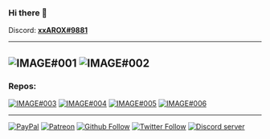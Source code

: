 ### Hi there 👋

Discord: <b>[xxAROX#9881](https://discord.bio/p/xxAROX)</b>

---
![IMAGE#001](https://github-readme-stats.vercel.app/api/top-langs/?username=xxAROX&hide=shell&bg_color=30,e96443,904e95&title_color=fff&text_color=fff)
![IMAGE#002](https://github-readme-stats.vercel.app/api?username=xxAROX&hide=prs&count_private=true&show_icons=true&bg_color=30,e96443,904e95&title_color=fff&text_color=fff)
---
### Repos:
[![IMAGE#003](https://github-readme-stats.vercel.app/api/pin/?username=xxAROX&show_owner=true&repo=SkinStealer&bg_color=30,e96443,904e95&title_color=fff&text_color=fff)](https://github.com/xxAROX/SkinStealer)
[![IMAGE#004](https://github-readme-stats.vercel.app/api/pin/?username=xxAROX&show_owner=true&repo=BetterParticles&bg_color=30,e96443,904e95&title_color=fff&text_color=fff)](https://github.com/xxAROX/BetterParticles)
[![IMAGE#005](https://github-readme-stats.vercel.app/api/pin/?username=xxAROX&show_owner=true&repo=BetterEmotes&bg_color=30,e96443,904e95&title_color=fff&text_color=fff)](https://github.com/xxAROX/BetterEmotes)
[![IMAGE#006](https://github-readme-stats.vercel.app/api/pin/?username=xxAROX&show_owner=true&repo=FishingRod&bg_color=30,e96443,904e95&title_color=fff&text_color=fff)](https://github.com/xxAROX/FishingRod)



___
[![PayPal](https://img.shields.io/badge/Paypal-Donate!-%2300457C.svg?logo=paypal&style=flat-square)](https://paypal.me/xxarox)
[![Patreon](https://img.shields.io/endpoint.svg?url=https%3A%2F%2Fshieldsio-patreon.herokuapp.com%2Farox_xx&style=flat-square)](https://www.patreon.com/arox_xx)
[![Github Follow](https://img.shields.io/github/followers/xxarox?label=Follow&style=social)](https://github.com/xxarox)
[![Twitter Follow](https://img.shields.io/twitter/follow/arox_xx?label=Follow&style=social)](https://twitter.com/arox_xx)
<a href="https://stimomc.de/discord"><img src="https://discordapp.com/api/guilds/664707991974576137/embed.png" alt="Discord server"/></a>

<!--
**xxAROX/xxAROX** is a ✨ _special_ ✨ repository because its `README.md` (this file) appears on your GitHub profile.

Here are some ideas to get you started:

- 🔭 I’m currently working on ...
- 🌱 I’m currently learning ...
- 👯 I’m looking to collaborate on ...
- 🤔 I’m looking for help with ...
- 💬 Ask me about ...
- 📫 How to reach me: ...
- 😄 Pronouns: ...
- ⚡ Fun fact: ...
-->
